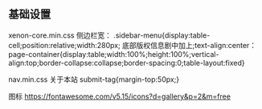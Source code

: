 ## 基础设置

xenon-core.min.css
侧边栏宽：
.sidebar-menu{display:table-cell;position:relative;width:280px;
底部版权信息剧中加上;text-align:center：
page-container{display:table;width:100%;height:100%;vertical-align:top;border-collapse:collapse;border-spacing:0;table-layout:fixed}

nav.min.css
关于本站
submit-tag{margin-top:50px;}

图标
https://fontawesome.com/v5.15/icons?d=gallery&p=2&m=free
